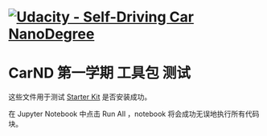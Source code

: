 # [![Udacity - Self-Driving Car NanoDegree](https://s3.amazonaws.com/udacity-sdc/github/sdc-banner-medium-1170_660.png)](http://www.udacity.com/drive)

# CarND 第一学期 工具包 测试

这些文件用于测试 [Starter Kit](https://github.com/udacity/CarND-Term1-Starter-Kit) 是否安装成功。

在 Jupyter Notebook 中点击 Run All ，notebook 将会成功无误地执行所有代码块。
